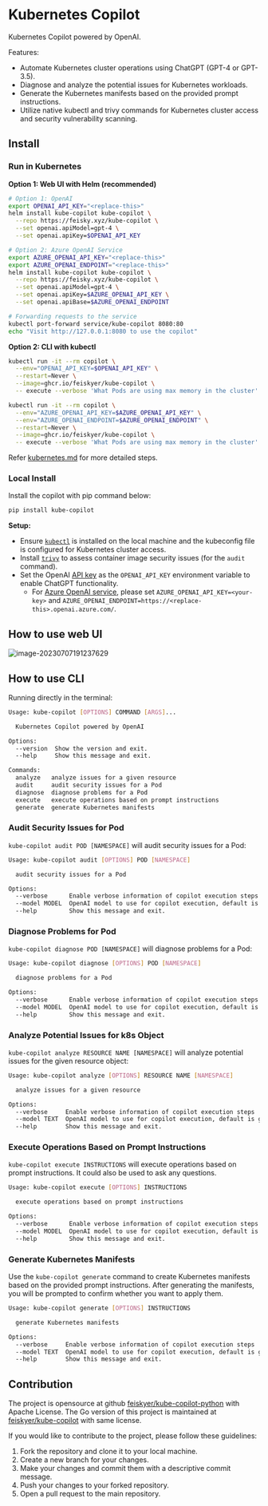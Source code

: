 # Kubernetes Copilot

Kubernetes Copilot powered by OpenAI.

Features:

- Automate Kubernetes cluster operations using ChatGPT (GPT-4 or GPT-3.5).
- Diagnose and analyze the potential issues for Kubernetes workloads.
- Generate the Kubernetes manifests based on the provided prompt instructions.
- Utilize native kubectl and trivy commands for Kubernetes cluster access and security vulnerability scanning.

## Install

### Run in Kubernetes

**Option 1: Web UI with Helm (recommended)**

```sh
# Option 1: OpenAI
export OPENAI_API_KEY="<replace-this>"
helm install kube-copilot kube-copilot \
  --repo https://feisky.xyz/kube-copilot \
  --set openai.apiModel=gpt-4 \
  --set openai.apiKey=$OPENAI_API_KEY

# Option 2: Azure OpenAI Service
export AZURE_OPENAI_API_KEY="<replace-this>"
export AZURE_OPENAI_ENDPOINT="<replace-this>"
helm install kube-copilot kube-copilot \
  --repo https://feisky.xyz/kube-copilot \
  --set openai.apiModel=gpt-4 \
  --set openai.apiKey=$AZURE_OPENAI_API_KEY \
  --set openai.apiBase=$AZURE_OPENAI_ENDPOINT

# Forwarding requests to the service
kubectl port-forward service/kube-copilot 8080:80
echo "Visit http://127.0.0.1:8080 to use the copilot"
```

**Option 2: CLI with kubectl**

```sh
kubectl run -it --rm copilot \
  --env="OPENAI_API_KEY=$OPENAI_API_KEY" \
  --restart=Never \
  --image=ghcr.io/feiskyer/kube-copilot \
  -- execute --verbose 'What Pods are using max memory in the cluster'

kubectl run -it --rm copilot \
  --env="AZURE_OPENAI_API_KEY=$AZURE_OPENAI_API_KEY" \
  --env="AZURE_OPENAI_ENDPOINT=$AZURE_OPENAI_ENDPOINT" \
  --restart=Never \
  --image=ghcr.io/feiskyer/kube-copilot \
  -- execute --verbose 'What Pods are using max memory in the cluster'
```

Refer [kubernetes.md](kubernetes.md) for more detailed steps.

### Local Install

Install the copilot with pip command below:

```sh
pip install kube-copilot
```

**Setup:**

- Ensure [`kubectl`](https://kubernetes.io/docs/tasks/tools/install-kubectl-linux/) is installed on the local machine and the kubeconfig file is configured for Kubernetes cluster access.
- Install [`trivy`](https://github.com/aquasecurity/trivy) to assess container image security issues (for the `audit` command).
- Set the OpenAI [API key](https://platform.openai.com/account/api-keys) as the `OPENAI_API_KEY` environment variable to enable ChatGPT functionality.
  - For [Azure OpenAI service](https://learn.microsoft.com/en-us/azure/cognitive-services/openai/quickstart?tabs=command-line&pivots=rest-api#retrieve-key-and-endpoint), please set `AZURE_OPENAI_API_KEY=<your-key>` and `AZURE_OPENAI_ENDPOINT=https://<replace-this>.openai.azure.com/`.

## How to use web UI

![image-20230707191237629](assets/preview.jpg)

## How to use CLI

Running directly in the terminal:

```sh
Usage: kube-copilot [OPTIONS] COMMAND [ARGS]...

  Kubernetes Copilot powered by OpenAI

Options:
  --version  Show the version and exit.
  --help     Show this message and exit.

Commands:
  analyze   analyze issues for a given resource
  audit     audit security issues for a Pod
  diagnose  diagnose problems for a Pod
  execute   execute operations based on prompt instructions
  generate  generate Kubernetes manifests
```

### Audit Security Issues for Pod

`kube-copilot audit POD [NAMESPACE]` will audit security issues for a Pod:

```sh
Usage: kube-copilot audit [OPTIONS] POD [NAMESPACE]

  audit security issues for a Pod

Options:
  --verbose      Enable verbose information of copilot execution steps
  --model MODEL  OpenAI model to use for copilot execution, default is gpt-4
  --help         Show this message and exit.
```

### Diagnose Problems for Pod

`kube-copilot diagnose POD [NAMESPACE]` will diagnose problems for a Pod:

```sh
Usage: kube-copilot diagnose [OPTIONS] POD [NAMESPACE]

  diagnose problems for a Pod

Options:
  --verbose      Enable verbose information of copilot execution steps
  --model MODEL  OpenAI model to use for copilot execution, default is gpt-4
  --help         Show this message and exit.
```

### Analyze Potential Issues for k8s Object

`kube-copilot analyze RESOURCE NAME [NAMESPACE]` will analyze potential issues for the given resource object:

```sh
Usage: kube-copilot analyze [OPTIONS] RESOURCE NAME [NAMESPACE]

  analyze issues for a given resource

Options:
  --verbose     Enable verbose information of copilot execution steps
  --model TEXT  OpenAI model to use for copilot execution, default is gpt-4
  --help        Show this message and exit.
```

### Execute Operations Based on Prompt Instructions

`kube-copilot execute INSTRUCTIONS` will execute operations based on prompt instructions.
It could also be used to ask any questions.

```sh
Usage: kube-copilot execute [OPTIONS] INSTRUCTIONS

  execute operations based on prompt instructions

Options:
  --verbose      Enable verbose information of copilot execution steps
  --model MODEL  OpenAI model to use for copilot execution, default is gpt-4
  --help         Show this message and exit.
```

### Generate Kubernetes Manifests

Use the `kube-copilot generate` command to create Kubernetes manifests based on
the provided prompt instructions. After generating the manifests, you will be
prompted to confirm whether you want to apply them.

```sh
Usage: kube-copilot generate [OPTIONS] INSTRUCTIONS

  generate Kubernetes manifests

Options:
  --verbose     Enable verbose information of copilot execution steps
  --model TEXT  OpenAI model to use for copilot execution, default is gpt-4
  --help        Show this message and exit.
```

## Contribution

The project is opensource at github [feiskyer/kube-copilot-python](https://github.com/feiskyer/kube-copilot-python) with Apache License. The Go version of this project is maintained at [feiskyer/kube-copilot](https://github.com/feiskyer/kube-copilot) with same license.

If you would like to contribute to the project, please follow these guidelines:

1. Fork the repository and clone it to your local machine.
2. Create a new branch for your changes.
3. Make your changes and commit them with a descriptive commit message.
4. Push your changes to your forked repository.
5. Open a pull request to the main repository.
